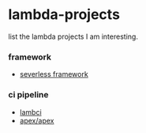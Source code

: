 # lambda-projects
list the lambda projects I am interesting. 

### framework

- [severless framework](https://serverless.com)

### ci pipeline

- [lambci](https://github.com/lambci)
- [apex/apex](https://github.com/apex/apex)
